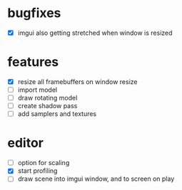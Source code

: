 # bugfixes
- [x] imgui also getting stretched when window is resized

# features
- [x] resize all framebuffers on window resize
- [ ] import model
- [ ] draw rotating model
- [ ] create shadow pass
- [ ] add samplers and textures

# editor
- [ ] option for scaling
- [x] start profiling
- [ ] draw scene into imgui window, and to screen on play
